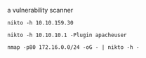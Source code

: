 a vulnerability scanner

`nikto -h 10.10.159.30`

`nikto -h 10.10.10.1 -Plugin apacheuser`

`nmap -p80 172.16.0.0/24 -oG - | nikto -h -`